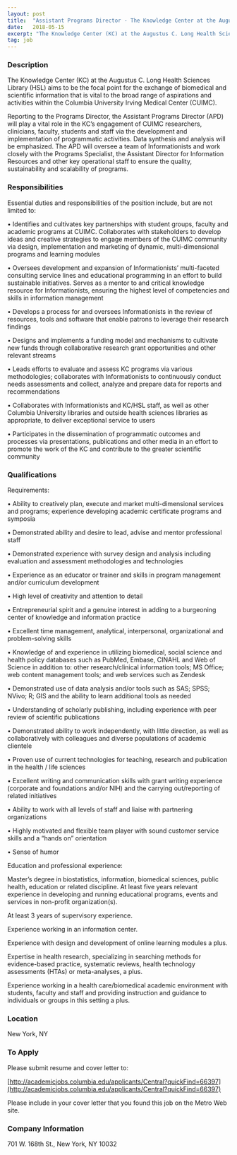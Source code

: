 ```yaml
---
layout: post
title:  "Assistant Programs Director - The Knowledge Center at the Augustus C. Long Health Sciences Library, Columbia University Irving Medical Center"
date:   2018-05-15
excerpt: "The Knowledge Center (KC) at the Augustus C. Long Health Sciences Library (HSL) aims to be the focal point for the exchange of biomedical and scientific information that is vital to the broad range of aspirations and activities within the Columbia University Irving Medical Center (CUIMC). Reporting to the Programs..."
tag: job
---
```


### Description   

The Knowledge Center (KC) at the Augustus C. Long Health Sciences Library (HSL) aims to be the focal point for the exchange of biomedical and scientific information that is vital to the broad range of aspirations and activities within the Columbia University Irving Medical Center (CUIMC).

Reporting to the Programs Director, the Assistant Programs Director (APD) will play a vital role in the KC’s engagement of CUIMC researchers, clinicians, faculty, students and staff via the development and implementation of programmatic activities. Data synthesis and analysis will be emphasized. The APD will oversee a team of Informationists and work closely with the Programs Specialist, the Assistant Director for Information Resources and other key operational staff to ensure the quality, sustainability and scalability of programs.


### Responsibilities   

Essential duties and responsibilities of the position include, but are not limited to:


• 	Identifies and cultivates key partnerships with student groups, faculty and academic programs at CUIMC. Collaborates with stakeholders to develop ideas and creative strategies to engage members of the CUIMC community via design, implementation and marketing of dynamic, multi-dimensional programs and learning modules


• 	Oversees development and expansion of Informationists’ multi-faceted consulting service lines and educational programming in an effort to build sustainable initiatives.  Serves as a mentor to and critical knowledge resource for Informationists, ensuring the highest level of competencies and skills in information management


• 	Develops a process for and oversees Informationists in the review of resources, tools and software that enable patrons to leverage their research findings 


• 	Designs and implements a funding model and mechanisms to cultivate new funds through collaborative research grant opportunities and other relevant streams


• 	Leads efforts to evaluate and assess KC programs via various methodologies; collaborates with Informationists to continuously conduct needs assessments and collect, analyze and prepare data for reports and recommendations


• 	Collaborates with Informationists and KC/HSL staff, as well as other Columbia University libraries and outside health sciences libraries as appropriate, to deliver exceptional service to users


• 	Participates in the dissemination of programmatic outcomes and processes via presentations, publications and other media in an effort to promote the work of the KC and contribute to the greater scientific community




### Qualifications   

Requirements:


• 	Ability to creatively plan, execute and market multi-dimensional services and programs; experience developing academic certificate programs and symposia


• 	Demonstrated ability and desire to lead, advise and mentor professional staff


• 	Demonstrated experience with survey design and analysis including evaluation and assessment methodologies and technologies


• 	Experience as an educator or trainer and skills in program management and/or curriculum development


• 	High level of creativity and attention to detail


• 	Entrepreneurial spirit and a genuine interest in adding to a burgeoning center of knowledge and information practice


• 	Excellent time management, analytical, interpersonal, organizational and problem-solving skills


• 	Knowledge of and experience in utilizing biomedical, social science and health policy databases such as PubMed, Embase, CINAHL and Web of Science in addition to: other research/clinical information tools; MS Office; web content management tools; and web services such as Zendesk


• 	Demonstrated use of data analysis and/or tools such as SAS; SPSS; NVivo; R; GIS and the ability to learn additional tools as needed


• 	Understanding of scholarly publishing, including experience with peer review of scientific publications


• 	Demonstrated ability to work independently, with little direction, as well as collaboratively with colleagues and diverse populations of academic clientele


• 	Proven use of current technologies for teaching, research and publication in the health / life sciences


• 	Excellent writing and communication skills with grant writing experience (corporate and foundations and/or NIH) and the carrying out/reporting of related initiatives


• 	Ability to work with all levels of staff and liaise with partnering organizations  


• 	Highly motivated and flexible team player with sound customer service skills and a “hands on” orientation


• 	Sense of humor


Education and professional experience: 

Master’s degree in biostatistics, information, biomedical sciences, public health, education or related discipline.  At least five years relevant experience in developing and running educational programs, events and services in non-profit organization(s).

At least 3 years of supervisory experience.

Experience working in an information center. 

Experience with design and development of online learning modules a plus.

Expertise in health research, specializing in searching methods for evidence-based practice, systematic reviews, health technology assessments (HTAs) or meta-analyses, a plus.

Experience working in a health care/biomedical academic environment with students, faculty and staff and providing instruction and guidance to individuals or groups in this setting a plus.






### Location   

New York, NY




### To Apply   

Please submit resume and cover letter to:

[http://academicjobs.columbia.edu/applicants/Central?quickFind=66397](http://academicjobs.columbia.edu/applicants/Central?quickFind=66397) 

Please include in your cover letter that you found this job on the Metro Web site.



### Company Information   

701 W. 168th St., New York, NY 10032



